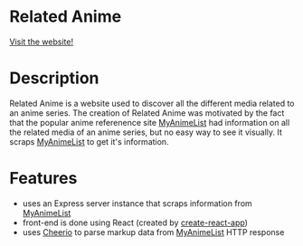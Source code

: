 # Related Anime

<a href="https://related-anime.herokuapp.com/">Visit the website!</a>

# Description
Related Anime is a website used to discover all the different media related to an anime series.
The creation of Related Anime was motivated by the fact that the popular anime referenence site <a href='https://myanimelist.net/'>MyAnimeList</a> had information on all the related media of an anime series, but no easy way to see it visually.
It scraps <a href="https://myanimelist.net/">MyAnimeList</a> to get it's information.

# Features
- uses an Express server instance that scraps information from <a href="https://myanimelist.net/">MyAnimeList</a>
- front-end is done using React (created by [create-react-app](https://github.com/facebookincubator/create-react-app))
- uses <a href="https://github.com/cheeriojs/cheerio">Cheerio</a> to parse markup data from <a href="https://myanimelist.net/">MyAnimeList</a> HTTP response
